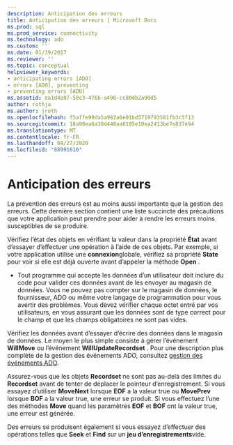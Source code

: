 ```yaml
---
description: Anticipation des erreurs
title: Anticipation des erreurs | Microsoft Docs
ms.prod: sql
ms.prod_service: connectivity
ms.technology: ado
ms.custom: ''
ms.date: 01/19/2017
ms.reviewer: ''
ms.topic: conceptual
helpviewer_keywords:
- anticipating errors [ADO]
- errors [ADO], preventing
- preventing errors [ADO]
ms.assetid: ea1d4a97-58c3-476b-a496-cc80db2a90d5
author: rothja
ms.author: jroth
ms.openlocfilehash: f5affe90da5a982a6e01bd5719793581fb3c5f13
ms.sourcegitcommit: 18a98ea6a30d448aa6195e10ea2413be7e837e94
ms.translationtype: MT
ms.contentlocale: fr-FR
ms.lasthandoff: 08/27/2020
ms.locfileid: "88991610"
---
```

# <a name="anticipating-errors"></a>Anticipation des erreurs
La prévention des erreurs est au moins aussi importante que la gestion des erreurs. Cette dernière section contient une liste succincte des précautions que votre application peut prendre pour aider à rendre les erreurs moins susceptibles de se produire.  
  
 Vérifiez l’état des objets en vérifiant la valeur dans la propriété **État** avant d’essayer d’effectuer une opération à l’aide de ces objets. Par exemple, si votre application utilise une **connexion**globale, vérifiez sa propriété **State** pour voir si elle est déjà ouverte avant d’appeler la méthode **Open** .  
  
-   Tout programme qui accepte les données d’un utilisateur doit inclure du code pour valider ces données avant de les envoyer au magasin de données. Vous ne pouvez pas compter sur le magasin de données, le fournisseur, ADO ou même votre langage de programmation pour vous avertir des problèmes. Vous devez vérifier chaque octet entré par vos utilisateurs, en vous assurant que les données sont de type correct pour le champ et que les champs obligatoires ne sont pas vides.  
  
 Vérifiez les données avant d’essayer d’écrire des données dans le magasin de données. Le moyen le plus simple consiste à gérer l’événement **WillMove** ou l’événement **WillUpdateRecordset** . Pour une description plus complète de la gestion des événements ADO, consultez [gestion des événements ADO](./handling-ado-events.md).  
  
 Assurez-vous que les objets **Recordset** ne sont pas au-delà des limites du **Recordset** avant de tenter de déplacer le pointeur d’enregistrement. Si vous essayez d’utiliser **MoveNext** lorsque **EOF** a la valeur true ou **MovePrev** lorsque **BOF** a la valeur true, une erreur se produit. Si vous effectuez l’une des méthodes **Move** quand les paramètres **EOF** et **BOF** ont la valeur true, une erreur est générée.  
  
 Des erreurs se produisent également si vous essayez d’effectuer des opérations telles que **Seek** et **Find** sur un **jeu d’enregistrements**vide.